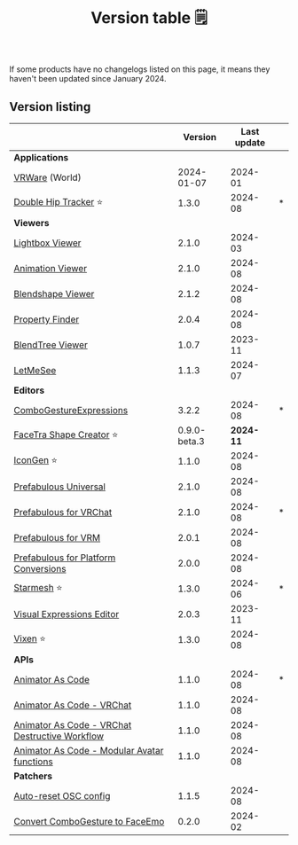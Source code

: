 ﻿---
title: Version table 🗒️
sidebar_position: 1
#hide_table_of_contents: true
#hide_title: true
description: List of all current versions
---

If some products have no changelogs listed on this page, it means they haven't been updated since January 2024.

## Version listing

|                                                                                                             | Version      | Last update |   |
|-------------------------------------------------------------------------------------------------------------|--------------|-------------|---|
| **Applications**                                                                                            |              |             |   |
| [VRWare](./changelogs/vrware) (World)                                                                       | 2024-01-07   | 2024-01     |   |
| [Double Hip Tracker](./changelogs/double-hip-tracker) ⭐                                                     | 1.3.0        | 2024-08     | * |
| **Viewers**                                                                                                 |              |             |   |
| [Lightbox Viewer](./changelogs/lightbox-viewer)                                                             | 2.1.0        | 2024-03     |   |
| [Animation Viewer](./changelogs/animation-viewer)                                                           | 2.1.0        | 2024-08     |   |
| [Blendshape Viewer](./changelogs/blendshape-viewer)                                                         | 2.1.2        | 2024-08     |   |
| [Property Finder](./changelogs/property-finder)                                                             | 2.0.4        | 2024-08     |   |
| [BlendTree Viewer](./changelogs/blendtree-viewer)                                                           | 1.0.7        | 2023-11     |   |
| [LetMeSee](./changelogs/let-me-see)                                                                         | 1.1.3        | 2024-07     |   |
| **Editors**                                                                                                 |              |             |   |
| [ComboGestureExpressions](./changelogs/combo-gesture-expressions)                                           | 3.2.2        | 2024-08     | * |
| [FaceTra Shape Creator](./changelogs/facetra-shape-creator) ⭐                                               | 0.9.0-beta.3 | **2024-11** |   |
| [IconGen](./changelogs/icon-gen) ⭐                                                                          | 1.1.0        | 2024-08     |   |
| [Prefabulous Universal](./changelogs/prefabulous)                                                           | 2.1.0        | 2024-08     |   |
| [Prefabulous for VRChat](./changelogs/prefabulous-for-vrchat)                                               | 2.1.0        | 2024-08     | * |
| [Prefabulous for VRM](./changelogs/prefabulous-for-vrm)                                                     | 2.0.1        | 2024-08     |   |
| [Prefabulous for Platform Conversions](./changelogs/prefabulous-for-conversions)                            | 2.0.0        | 2024-08     |   |
| [Starmesh](./changelogs/starmesh) ⭐                                                                         | 1.3.0        | 2024-06     | * |
| [Visual Expressions Editor](./changelogs/visual-expressions-editor)                                         | 2.0.3        | 2023-11     |   |
| [Vixen](./changelogs/vixen) ⭐                                                                               | 1.3.0        | 2024-08     |   |
| **APIs**                                                                                                    |              |             |   |
| [Animator As Code](./changelogs/animator-as-code)                                                           | 1.1.0        | 2024-08     | * |
| [Animator As Code - VRChat](./changelogs/animator-as-code-vrchat)                                           | 1.1.0        | 2024-08     |   |
| [Animator As Code - VRChat Destructive Workflow](./changelogs/animator-as-code-vrchat-destructive-workflow) | 1.1.0        | 2024-08     |   |
| [Animator As Code - Modular Avatar functions](./changelogs/animator-as-code-modular-avatar)                 | 1.1.0        | 2024-08     |   |
| **Patchers**                                                                                                |              |             |   |           
| [Auto-reset OSC config](./changelogs/auto-reset-osc-config)                                                 | 1.1.5        | 2024-08     |   |       
| [Convert ComboGesture to FaceEmo](./changelogs/cge-to-faceemo)                                              | 0.2.0        | 2024-02     |   |

